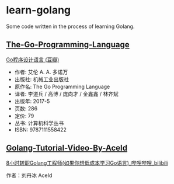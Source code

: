 # learn-golang

Some code written in the process of learning Golang.

## [The-Go-Programming-Language](The-Go-Programming-Language)

[Go程序设计语言 \(豆瓣\)](https://book.douban.com/subject/27044219/)

- 作者: 艾伦 A. A. 多诺万
- 出版社: 机械工业出版社
- 原作名: The Go Programming Language
- 译者: 李道兵 / 高博 / 庞向才 / 金鑫鑫 / 林齐斌
- 出版年: 2017-5
- 页数: 286
- 定价: 79
- 丛书: 计算机科学丛书
- ISBN: 9787111558422

## [Golang-Tutorial-Video-By-AceId](Golang-Tutorial-Video-By-AceId)

[8小时转职Golang工程师\(如果你想低成本学习Go语言\)\_哔哩哔哩\_bilibili](https://www.bilibili.com/video/BV1gf4y1r79E)

作者：刘丹冰 AceId
